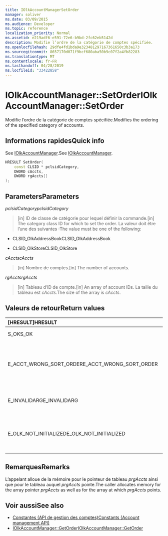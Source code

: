 ```yaml
---
title: IOlkAccountManagerSetOrder
manager: soliver
ms.date: 03/09/2015
ms.audience: Developer
ms.topic: reference
localization_priority: Normal
ms.assetid: e219adf6-e591-72e6-b9bd-2fc62eb5142d
description: Modifie l’ordre de la catégorie de comptes spécifiée.
ms.openlocfilehash: 29dfe4fd1bda9e323481297167361650c3b3a173
ms.sourcegitcommit: 8657170d071f9bcf680aba50b9c07f2a4fb82283
ms.translationtype: MT
ms.contentlocale: fr-FR
ms.lasthandoff: 04/28/2019
ms.locfileid: "33422858"
---
```

# <a name="iolkaccountmanagersetorder"></a><span data-ttu-id="48636-103">IOlkAccountManager::SetOrder</span><span class="sxs-lookup"><span data-stu-id="48636-103">IOlkAccountManager::SetOrder</span></span>

<span data-ttu-id="48636-104">Modifie l’ordre de la catégorie de comptes spécifiée.</span><span class="sxs-lookup"><span data-stu-id="48636-104">Modifies the ordering of the specified category of accounts.</span></span>
  
## <a name="quick-info"></a><span data-ttu-id="48636-105">Informations rapides</span><span class="sxs-lookup"><span data-stu-id="48636-105">Quick info</span></span>

<span data-ttu-id="48636-106">See [IOlkAccountManager](iolkaccountmanager.md).</span><span class="sxs-lookup"><span data-stu-id="48636-106">See [IOlkAccountManager](iolkaccountmanager.md).</span></span>
  
```cpp
HRESULT SetOrder(
    const CLSID * pclsidCategory,
    DWORD cAccts,
    DWORD rgAccts[]
);

```

## <a name="parameters"></a><span data-ttu-id="48636-107">Parameters</span><span class="sxs-lookup"><span data-stu-id="48636-107">Parameters</span></span>

<span data-ttu-id="48636-108">_pclsidCategory_</span><span class="sxs-lookup"><span data-stu-id="48636-108">_pclsidCategory_</span></span>
  
> <span data-ttu-id="48636-109">[in] ID de classe de catégorie pour lequel définir la commande.</span><span class="sxs-lookup"><span data-stu-id="48636-109">[in] The category class ID for which to set the order.</span></span> <span data-ttu-id="48636-110">La valeur doit être l’une des suivantes :</span><span class="sxs-lookup"><span data-stu-id="48636-110">The value must be one of the following:</span></span>
    
   - <span data-ttu-id="48636-111">CLSID_OlkAddressBook</span><span class="sxs-lookup"><span data-stu-id="48636-111">CLSID_OlkAddressBook</span></span>
    
   - <span data-ttu-id="48636-112">CLSID_OlkStore</span><span class="sxs-lookup"><span data-stu-id="48636-112">CLSID_OlkStore</span></span>
    
<span data-ttu-id="48636-113">_cAccts_</span><span class="sxs-lookup"><span data-stu-id="48636-113">_cAccts_</span></span>
  
> <span data-ttu-id="48636-114">[in] Nombre de comptes.</span><span class="sxs-lookup"><span data-stu-id="48636-114">[in] The number of accounts.</span></span>
    
<span data-ttu-id="48636-115">_rgAccts_</span><span class="sxs-lookup"><span data-stu-id="48636-115">_rgAccts_</span></span>
  
> <span data-ttu-id="48636-116">[in] Tableau d’ID de compte.</span><span class="sxs-lookup"><span data-stu-id="48636-116">[in] An array of account IDs.</span></span> <span data-ttu-id="48636-117">La taille du tableau est  _cAccts_.</span><span class="sxs-lookup"><span data-stu-id="48636-117">The size of the array is  _cAccts_.</span></span>
    
## <a name="return-values"></a><span data-ttu-id="48636-118">Valeurs de retour</span><span class="sxs-lookup"><span data-stu-id="48636-118">Return values</span></span>

|<span data-ttu-id="48636-119">**[HRESULT]**</span><span class="sxs-lookup"><span data-stu-id="48636-119">**HRESULT**</span></span>|<span data-ttu-id="48636-120">**Description**</span><span class="sxs-lookup"><span data-stu-id="48636-120">**Description**</span></span>|
|:-----|:-----|
|<span data-ttu-id="48636-121">S_OK</span><span class="sxs-lookup"><span data-stu-id="48636-121">S_OK</span></span>  <br/> |<span data-ttu-id="48636-122">L'appel a réussi.</span><span class="sxs-lookup"><span data-stu-id="48636-122">The call succeeded.</span></span>  <br/> |
|<span data-ttu-id="48636-123">E_ACCT_WRONG_SORT_ORDER</span><span class="sxs-lookup"><span data-stu-id="48636-123">E_ACCT_WRONG_SORT_ORDER</span></span>  <br/> |<span data-ttu-id="48636-124">Le nouvel ordre de tri a un nombre de comptes différent de l’ancien.</span><span class="sxs-lookup"><span data-stu-id="48636-124">The new sort order has a different number of accounts than the old sort order.</span></span>  <br/> |
|<span data-ttu-id="48636-125">E_INVALIDARG</span><span class="sxs-lookup"><span data-stu-id="48636-125">E_INVALIDARG</span></span>  <br/> |<span data-ttu-id="48636-126">Un ou plusieurs arguments ne sont pas valides.</span><span class="sxs-lookup"><span data-stu-id="48636-126">One or more arguments are invalid.</span></span>  <br/> |
|<span data-ttu-id="48636-127">E_OLK_NOT_INITIALIZED</span><span class="sxs-lookup"><span data-stu-id="48636-127">E_OLK_NOT_INITIALIZED</span></span>  <br/> |<span data-ttu-id="48636-128">Le Gestionnaire de comptes n'a pas été initialisé pour une utilisation.</span><span class="sxs-lookup"><span data-stu-id="48636-128">The account manager has not been initialized for use.</span></span>  <br/> |
   
## <a name="remarks"></a><span data-ttu-id="48636-129">Remarques</span><span class="sxs-lookup"><span data-stu-id="48636-129">Remarks</span></span>

<span data-ttu-id="48636-130">L’appelant alloue de la mémoire pour le pointeur de tableau  _prgAccts_ ainsi que pour le tableau auquel  _prgAccts_ pointe.</span><span class="sxs-lookup"><span data-stu-id="48636-130">The caller allocates memory for the array pointer  _prgAccts_ as well as for the array at which  _prgAccts_ points.</span></span> 
  
## <a name="see-also"></a><span data-ttu-id="48636-131">Voir aussi</span><span class="sxs-lookup"><span data-stu-id="48636-131">See also</span></span>

- [<span data-ttu-id="48636-132">Constantes (API de gestion des comptes)</span><span class="sxs-lookup"><span data-stu-id="48636-132">Constants (Account management API)</span></span>](constants-account-management-api.md)  
- [<span data-ttu-id="48636-133">IOlkAccountManager::GetOrder</span><span class="sxs-lookup"><span data-stu-id="48636-133">IOlkAccountManager::GetOrder</span></span>](iolkaccountmanager-getorder.md)

